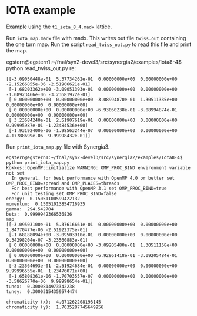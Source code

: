 # IOTA example

Example using the `t1_iota_8_4.madx` lattice.

Run `iota_map.madx` file with madx. This writes out file `twiss.out` containing the one turn map.  Run the script `read_twiss_out.py` to read this file and print the map.

egstern@egstern1:~/fnal/syn2-devel3/src/synergia2/examples/Iota8-4$ python read_twiss_out.py
re: 
```
[[-3.09050448e-01  5.37734262e-01  0.00000000e+00  0.00000000e+00 -2.15266855e-06 -2.51906621e-01]
 [-1.68203362e+00 -3.09051393e-01  0.00000000e+00  0.00000000e+00 -1.08923466e-06 -3.23681972e-01]
 [ 0.00000000e+00  0.00000000e+00 -3.08994870e-01  1.30511335e+00  0.00000000e+00  0.00000000e+00]
 [ 0.00000000e+00  0.00000000e+00 -6.93060238e-01 -3.08994874e-01  0.00000000e+00  0.00000000e+00]
 [ 3.23684240e-01  2.51907619e-01  0.00000000e+00  0.00000000e+00  9.99995987e-01 -1.23484536e+00]
 [-1.93192400e-06 -1.98563244e-07  0.00000000e+00  0.00000000e+00  4.17788699e-06  9.99998432e-01]]
```

Run `print_iota_map.py` file with Synergia3.

```
egstern@egstern1:~/fnal/syn2-devel3/src/synergia2/examples/Iota8-4$ python print_iota_map.py
Kokkos::OpenMP::initialize WARNING: OMP_PROC_BIND environment variable not set
  In general, for best performance with OpenMP 4.0 or better set OMP_PROC_BIND=spread and OMP_PLACES=threads
  For best performance with OpenMP 3.1 set OMP_PROC_BIND=true
  For unit testing set OMP_PROC_BIND=false
energy:  0.15051100599422132
momentum:  0.15051013854716935
gamma:  294.542704
beta:  0.9999942366536836
map
[[-3.09503100e-01  5.37616661e-01  0.00000000e+00  0.00000000e+00  1.84770477e-06 -2.51922375e-01]
 [-1.68188094e+00 -3.09503910e-01  0.00000000e+00  0.00000000e+00  9.34298204e-07 -3.23560883e-01]
 [ 0.00000000e+00  0.00000000e+00 -3.09205480e-01  1.30511158e+00  0.00000000e+00  0.00000000e+00]
 [ 0.00000000e+00  0.00000000e+00 -6.92961418e-01 -3.09205484e-01  0.00000000e+00  0.00000000e+00]
 [-3.23564693e-01 -2.51924684e-01  0.00000000e+00  0.00000000e+00  9.99996555e-01  1.23476071e+00]
 [-1.65808361e-06 -1.70703557e-07  0.00000000e+00  0.00000000e+00 -3.58626770e-06  9.99998654e-01]]
tunex:  0.3000814973342238
tuney:  0.30003154359574474

chromaticity (x):  4.071262208198145
chromaticity (y):  1.7035287745649956

```